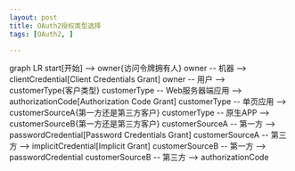 ```yaml
---
layout: post
title: OAuth2授权类型选择
tags: [OAuth2, ]

---
```


<div class="mermaid">
graph LR
    start[开始] --> owner{访问令牌拥有人}
    owner -- 机器 --> clientCredential[Client Credentials Grant]
    owner -- 用户 --> customerType{客户类型}
    customerType -- Web服务器端应用 --> authorizationCode[Authorization Code Grant]
    customerType -- 单页应用 --> customerSourceA{第一方还是第三方客户}
    customerType -- 原生APP --> customerSourceB{第一方还是第三方客户}
    customerSourceA -- 第一方 --> passwordCredential[Password Credentials Grant]
    customerSourceA -- 第三方 --> implicitCredential[Implicit Grant]
    customerSourceB -- 第一方 --> passwordCredential
    customerSourceB -- 第三方 --> authorizationCode
</div>